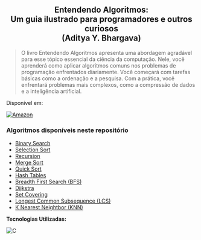 <h2 align="center">Entendendo Algoritmos: <br> Um guia ilustrado para programadores e outros curiosos <br> (Aditya Y. Bhargava)</h2>

> O livro Entendendo Algoritmos apresenta uma abordagem agradável para esse tópico essencial da ciência da computação. Nele, você aprenderá como aplicar
> algoritmos comuns nos problemas de programação enfrentados diariamente. Você começará com tarefas básicas como a ordenação e a pesquisa. Com a prática,
> você enfrentará problemas mais complexos, como a compressão de dados e a inteligência artificial.

Disponível em: 

[![Amazon](https://img.shields.io/badge/amazon-52b5f7?style=for-the-badge&logo=amazon&logoColor=white)](https://www.amazon.com.br/dp/8575225634)

### Algoritmos disponíveis neste repositório

- [Binary Search](https://github.com/Edssaac/grokking-algorithms/tree/main/01)
- [Selection Sort](https://github.com/Edssaac/grokking-algorithms/tree/main/02)
- [Recursion](https://github.com/Edssaac/grokking-algorithms/tree/main/03)
- [Merge Sort](https://github.com/Edssaac/grokking-algorithms/tree/main/04)
- [Quick Sort](https://github.com/Edssaac/grokking-algorithms/tree/main/04)
- [Hash Tables](https://github.com/Edssaac/grokking-algorithms/tree/main/05)
- [Breadth First Search (BFS)](https://github.com/Edssaac/grokking-algorithms/tree/main/06)
- [Dijkstra](https://github.com/Edssaac/grokking-algorithms/tree/main/07)
- [Set Covering](https://github.com/Edssaac/grokking-algorithms/tree/main/08)
- [Longest Common Subsequence (LCS)](https://github.com/Edssaac/grokking-algorithms/tree/main/09)
- [K Nearest Neightbor (KNN)](https://github.com/Edssaac/grokking-algorithms/tree/main/10)

**Tecnologias Utilizadas:**

![C](https://img.shields.io/badge/C-00599C?style=for-the-badge&logo=c&logoColor=white)

